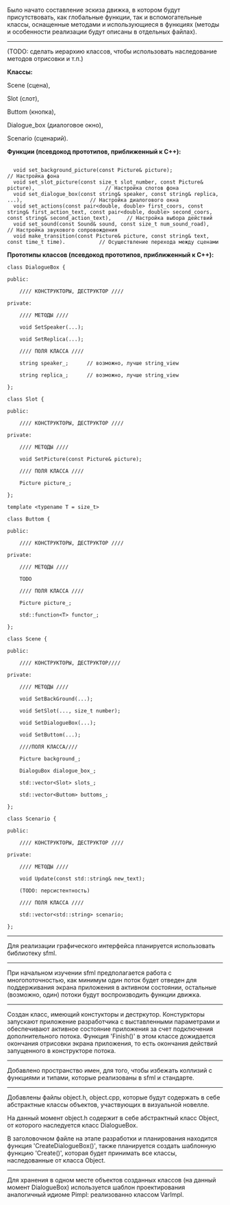 Было начато составление эскиза движка, в котором будут присутствовать, как глобальные функции, так и вспомогательные классы, оснащенные методами и использующиеся в функциях (методы и особенности реализации будут описаны в отдельных файлах).

-------------------------------------------------------------------------------------------

(TODO: сделать иерархию классов, чтобы использовать наследование методов отрисовки и т.п.)

**Классы:**

  Scene (сцена), 
  
  Slot (слот), 
  
  Buttom (кнопка), 
  
  Dialogue_box (диалоговое окно), 
  
  Scenario (сценарий).

**Функции (псевдокод прототипов, приближенный к C++):**

```

  void set_background_picture(const Picture& picture);                                           // Настройка фона
  void set_slot_picture(const size_t slot_number, const Picture& picture),                       // Настройка слотов фона  
  void set_dialogue_box(const string& speaker, const string& replica, ...),                      // Настройка диалогового окна
  void set_actions(const pair<double, double> first_coors, const string& first_action_text, const pair<double, double> second_coors, const string& second_action_text),     // Настройка выбора действий  
  void set_sound(const Sound& sound, const size_t num_sound_road),                               // Настройка звукового сопровождения  
  void make_transition(const Picture& picture, const string& text, const time_t time).           // Осуществление перехода между сценами
```

**Прототипы классов (псевдокод прототипов, приближенный к C++):**
```
class DialogueBox {

public:

    //// КОНСТРУКТОРЫ, ДЕСТРУКТОР ////
    
private:

    //// МЕТОДЫ ////
    
    void SetSpeaker(...);
    
    void SetReplica(...);
    
    //// ПОЛЯ КЛАССА ////
    
    string speaker_;      // возможно, лучше string_view
    
    string replica_;      // возможно, лучше string_view
    
};

class Slot {

public:

    //// КОНСТРУКТОРЫ, ДЕСТРУКТОР ////
    
private:

    //// МЕТОДЫ ////
    
    void SetPicture(const Picture& picture);
    
    //// ПОЛЯ КЛАССА ////
    
    Picture picture_;
    
};

template <typename T = size_t>

class Buttom {

public:

    //// КОНСТРУКТОРЫ, ДЕСТРУКТОР ////
    
private:

    //// МЕТОДЫ ////
    
    TODO
    
    //// ПОЛЯ КЛАССА ////
    
    Picture picture_;
    
    std::function<T> functor_; 
    
};

class Scene {

public:

    //// КОНСТРУКТОРЫ, ДЕСТРУКТОР////
    
private:

    //// МЕТОДЫ ////
    
    void SetBackGround(...);
    
    void SetSlot(..., size_t number);
    
    void SetDialogueBox(...);
    
    void SetButtom(...);
    
    ////ПОЛЯ КЛАССА////
    
    Picture background_;
    
    DialoguBox dialogue_box_;
    
    std::vector<Slot> slots_;
    
    std::vector<Buttom> buttoms_;
    
};

class Scenario {

public:

    //// КОНСТРУКТОРЫ, ДЕСТРУКТОР ////
    
private:

    //// МЕТОДЫ ////
    
    void Update(const std::string& new_text);
    
    (TODO: персистентность)
    
    //// ПОЛЯ КЛАССА ////
    
    std::vector<std::string> scenario;
    
};
```
-------------------------------------------------------------------------------------------

Для реализации графического интерфейса планируется использовать библиотеку sfml.

-------------------------------------------------------------------------------------------

При начальном изучении sfml предполагается работа с многопоточностью, как минимум один поток будет отведен для поддерживания экрана приложения в активном состоянии, остальные (возможно, один) потоки будут воспроизводить функции движка.

-------------------------------------------------------------------------------------------

Создан класс, имеющий констукторы и дестркутор. Констуркторы запускают приложение разработчика с выставленными параметрами и обеспечивают активное состояние приложения за счет подключения дополнительного потока. Функция 'Finish()' в этом классе дожидается окончания отрисовки экрана приложения, то есть окончания действий запущенного в конструкторе потока.

-------------------------------------------------------------------------------------------

Добавлено пространство имен, для того, чтобы избежать коллизий с функциями и типами, которые реализованы в sfml и стандарте.

-------------------------------------------------------------------------------------------

Добавлены файлы object.h, object.cpp, которые будут содержать в себе абстрактные классы объектов, участвующих в визуальной новелле.

На данный момент object.h содержит в себе абстрактный класс Object, от которого наследуется класс DialogueBox.

В заголовочном файле на этапе разработки и планирования находится функция 'CreateDialogueBox()', также планируется создать шаблонную функцию 'Create()', которая будет принимать все классы, наследованные от класса Object.

------------------------------------------------------------------------------------------

Для хранения в одном месте объектов созданных классов (на данный момент DialogueBox) используется шаблон проектирования аналогичный идиоме Pimpl: реализованно классом VarImpl.
